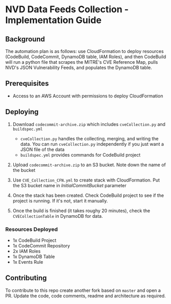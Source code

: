 # NVD Data Feeds Collection - Implementation Guide

## Background

The automation plan is as follows: use CloudFormation to deploy resources (CodeBuild, CodeCommit, DynamoDB table, IAM Roles),
and then CodeBuild will run a python file that scrapes the MITRE's CVE Reference Map, pulls NVD's JSON Vulnerability Feeds, and populates the DynamoDB table.

## Prerequisites

- Access to an AWS Account with permissions to deploy CloudFormation

## Deploying

1. Download `codecommit-archive.zip` which includes `cveCollection.py` and `buildspec.yml`

    - `cveCollection.py` handles the collecting, merging, and writing the data. You can run `cveCollection.py` independently if you just want a JSON file of the data
    - `buildspec.yml` provides commands for CodeBuild project

2. Upload `codecommit-archive.zip` to an S3 bucket. Note down the name of the bucket

3. Use `CVE_Collection_CFN.yml` to create stack with CloudFormation. Put the S3 bucket name in _InitialCommitBucket_ parameter

4. Once the stack has been created. Check CodeBuild project to see if the project is running. If it's not, start it manually.

5. Once the build is finished (it takes roughy 20 minutes), check the `CVECollectionTable` in DynamoDB for data.

### Resources Deployed

- 1x CodeBuild Project
- 1x CodeCommit Repository
- 2x IAM Roles
- 1x DynamoDB Table
- 1x Events Rule

## Contributing

To contribute to this repo create another fork based on `master` and open a PR. Update the code, code comments, readme and architecture as required.
